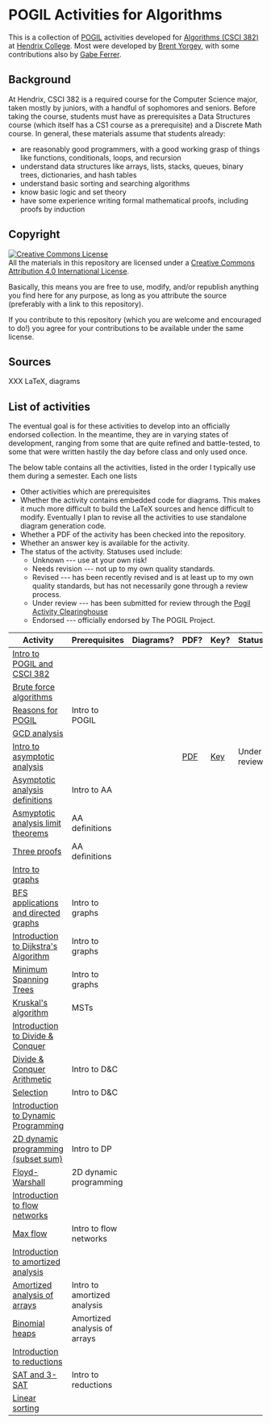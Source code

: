POGIL Activities for Algorithms
===============================

This is a collection of [POGIL](https://pogil.org/) activities
developed for [Algorithms (CSCI
382)](https://hendrix-cs.github.io/csci382/) at [Hendrix
College](https://www.hendrix.edu/).  Most were developed by [Brent
Yorgey](http://ozark.hendrix.edu/~yorgey/), with some contributions
also by [Gabe
Ferrer](https://www.hendrix.edu/mathcs/profile.aspx?id=70718).

Background
----------

At Hendrix, CSCI 382 is a required course for the Computer Science
major, taken mostly by juniors, with a handful of sophomores and
seniors.  Before taking the course, students must have as
prerequisites a Data Structures course (which itself has a CS1 course
as a prerequisite) and a Discrete Math course.  In general, these
materials assume that students already:

- are reasonably good programmers, with a good working grasp of
  things like functions, conditionals, loops, and recursion
- understand data structures like arrays, lists, stacks, queues,
  binary trees, dictionaries, and hash tables
- understand basic sorting and searching algorithms
- know basic logic and set theory
- have some experience writing formal mathematical proofs, including
  proofs by induction

Copyright
---------

<a rel="license"
href="http://creativecommons.org/licenses/by/4.0/"><img alt="Creative
Commons License" style="border-width:0"
src="https://i.creativecommons.org/l/by/4.0/88x31.png" /></a><br
/>All the materials in this repository are licensed under a <a rel="license"
href="http://creativecommons.org/licenses/by/4.0/">Creative Commons
Attribution 4.0 International License</a>.

Basically, this means you are free to use, modify, and/or republish
anything you find here for any purpose, as long as you attribute the
source (preferably with a link to this repository).

If you contribute to this repository (which you are welcome and
encouraged to do!) you agree for your contributions to be available
under the same license.

Sources
-------

XXX LaTeX, diagrams

List of activities
------------------

The eventual goal is for these activities to develop into an
officially endorsed collection.  In the meantime, they are in varying
states of development, ranging from some that are quite refined and
battle-tested, to some that were written hastily the day before class
and only used once.

The below table contains all the activities, listed in the order I
typically use them during a semester.  Each one lists
  - Other activities which are prerequisites
  - Whether the activity contains embedded code for diagrams.  This
    makes it much more difficult to build the LaTeX sources and hence
    difficult to modify.  Eventually I plan to revise all the
    activities to use standalone diagram generation code.
  - Whether a PDF of the activity has been checked into the repository.
  - Whether an answer key is available for the activity.
  - The status of the activity.  Statuses used include:
      - Unknown --- use at your own risk!
      - Needs revision --- not up to my own quality standards.
      - Revised --- has been recently revised and is at least up to my
        own quality standards, but has not necessarily gone through a
        review process.
      - Under review --- has been submitted for review through the
        [Pogil Activity
        Clearinghouse](http://pac.chem.pitt.edu/index.php/pac)
      - Endorsed --- officially endorsed by The POGIL Project.

| Activity                                                                                                               | Prerequisites                | Diagrams? | PDF?                                                                               | Key?                                                                                       | Status       |
|------------------------------------------------------------------------------------------------------------------------|------------------------------|-----------|------------------------------------------------------------------------------------|--------------------------------------------------------------------------------------------|--------------|
| [Intro to POGIL and CSCI 382](https://github.com/byorgey/algorithms-POGIL/tree/main/POGIL-intro)                       |                              |           |                                                                                    |                                                                                            |              |
| [Brute force algorithms](https://github.com/byorgey/algorithms-POGIL/tree/main/brute-force)                            |                              |           |                                                                                    |                                                                                            |              |
| [Reasons for POGIL](https://github.com/byorgey/algorithms-POGIL/tree/main/why-POGIL)                                   | Intro to POGIL               |           |                                                                                    |                                                                                            |              |
| [GCD analysis](https://github.com/byorgey/algorithms-POGIL/tree/main/GCD-analysis)                                     |                              |           |                                                                                    |                                                                                            |              |
| [Intro to asymptotic analysis](https://github.com/byorgey/algorithms-POGIL/tree/main/AA-intro)                         |                              |           | [PDF](https://github.com/byorgey/algorithms-POGIL/blob/main/AA-intro/AA-intro.pdf) | [Key](https://github.com/byorgey/algorithms-POGIL/blob/main/AA-intro/AA-intro-answers.pdf) | Under review |
| [Asymptotic analysis definitions](https://github.com/byorgey/algorithms-POGIL/tree/main/AA-definitions)                | Intro to AA                  |           |                                                                                    |                                                                                            |              |
| [Asmyptotic analysis limit theorems](https://github.com/byorgey/algorithms-POGIL/tree/main/AA-limits)                  | AA definitions               |           |                                                                                    |                                                                                            |              |
| [Three proofs](https://github.com/byorgey/algorithms-POGIL/tree/main/three-proofs)                                     | AA definitions               |           |                                                                                    |                                                                                            |              |
| [Intro to graphs](https://github.com/byorgey/algorithms-POGIL/tree/main/graphs)                                        |                              |           |                                                                                    |                                                                                            |              |
| [BFS applications and directed graphs](https://github.com/byorgey/algorithms-POGIL/tree/main/BFS-applications)         | Intro to graphs              |           |                                                                                    |                                                                                            |              |
| [Introduction to Dijkstra's Algorithm](https://github.com/byorgey/algorithms-POGIL/tree/main/Dijkstra-intro)           | Intro to graphs              |           |                                                                                    |                                                                                            |              |
| [Minimum Spanning Trees](https://github.com/byorgey/algorithms-POGIL/tree/main/MST)                                    | Intro to graphs              |           |                                                                                    |                                                                                            |              |
| [Kruskal's algorithm](https://github.com/byorgey/algorithms-POGIL/tree/main/Kruskal)                                   | MSTs                         |           |                                                                                    |                                                                                            |              |
| [Introduction to Divide & Conquer](https://github.com/byorgey/algorithms-POGIL/tree/main/divide-and-conquer-intro)     |                              |           |                                                                                    |                                                                                            |              |
| [Divide & Conquer Arithmetic](https://github.com/byorgey/algorithms-POGIL/tree/main/divide-and-conquer-arithmetic)     | Intro to D&C                 |           |                                                                                    |                                                                                            |              |
| [Selection](https://github.com/byorgey/algorithms-POGIL/tree/main/selection)                                           | Intro to D&C                 |           |                                                                                    |                                                                                            |              |
| [Introduction to Dynamic Programming](https://github.com/byorgey/algorithms-POGIL/tree/main/dynamic-programming-intro) |                              |           |                                                                                    |                                                                                            |              |
| [2D dynamic programming (subset sum)](https://github.com/byorgey/algorithms-POGIL/tree/main/2D-dynamic-programming)    | Intro to DP                  |           |                                                                                    |                                                                                            |              |
| [Floyd-Warshall](https://github.com/byorgey/algorithms-POGIL/tree/main/floyd-warshall)                                 | 2D dynamic programming       |           |                                                                                    |                                                                                            |              |
| [Introduction to flow networks](https://github.com/byorgey/algorithms-POGIL/tree/main/flow-intro)                      |                              |           |                                                                                    |                                                                                            |              |
| [Max flow](https://github.com/byorgey/algorithms-POGIL/tree/main/max-flow)                                             | Intro to flow networks       |           |                                                                                    |                                                                                            |              |
| [Introduction to amortized analysis](https://github.com/byorgey/algorithms-POGIL/tree/main/amortized-intro)            |                              |           |                                                                                    |                                                                                            |              |
| [Amortized analysis of arrays](https://github.com/byorgey/algorithms-POGIL/tree/main/amortized-array)                  | Intro to amortized analysis  |           |                                                                                    |                                                                                            |              |
| [Binomial heaps](https://github.com/byorgey/algorithms-POGIL/tree/main/amortized-binomial-heap)                        | Amortized analysis of arrays |           |                                                                                    |                                                                                            |              |
| [Introduction to reductions](https://github.com/byorgey/algorithms-POGIL/tree/main/reductions)                         |                              |           |                                                                                    |                                                                                            |              |
| [SAT and 3-SAT](https://github.com/byorgey/algorithms-POGIL/tree/main/SAT)                                             | Intro to reductions          |           |                                                                                    |                                                                                            |              |
| [Linear sorting](https://github.com/byorgey/algorithms-POGIL/tree/main/linear-sorting)                                 |                              |           |                                                                                    |                                                                                            |              |

